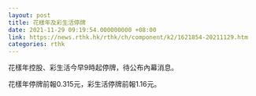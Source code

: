 ```yaml
---
layout: post
title: 花樣年及彩生活停牌
date: 2021-11-29 09:19:54.000000000 +08:00
link: https://news.rthk.hk/rthk/ch/component/k2/1621854-20211129.htm
categories: rthk
---
```


花樣年控股、彩生活今早9時起停牌，待公布內幕消息。

花樣年停牌前報0.315元，彩生活停牌前報1.16元。
